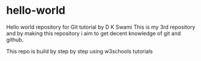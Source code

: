 # hello-world
Hello world repository for Git tutorial by D K Swami
This is my 3rd repository and by making this repository i aim to get decent knowledge of git and github.

This repo is build by step by step using w3schools tutorials
